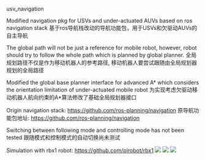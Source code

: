 usv_navigation

Modified navigation pkg for USVs and under-actuated AUVs based on ros navigation stack
基于ros导航栈改动的导航功能包，用于USVs和欠驱动AUVs的自主导航

The global path will not be just a reference for mobile robot, however, robot should try to follow the whole path which is planned by global planner.
全局规划路径不仅是作为移动机器人的参考路径, 移动机器人要尝试跟随由全局规划器规划的全局路径

Modified the global base planner interface for advanced A* which considers the orientation limitation of under-actuated mobile robot
为实现考虑欠驱动移动机器人航向约束的A*算法修改了基础全局规划器接口

Origin navigation stack: https://github.com/ros-planning/navigation
原导航功能包地址: https://github.com/ros-planning/navigation

Switching between following mode and controlling mode has not been tested
跟随模式和控制模式的自动切换尚未测试

Simulation with rbx1 robot: https://github.com/pirobot/rbx1
![](https://github.com/wangzhao9562/usv_navigation/blob/master/PICTURE/simulation01.png)
![](https://github.com/wangzhao9562/usv_navigation/blob/master/PICTURE/simulation02.png)
![](https://github.com/wangzhao9562/usv_navigation/blob/master/PICTURE/simulation03.png)